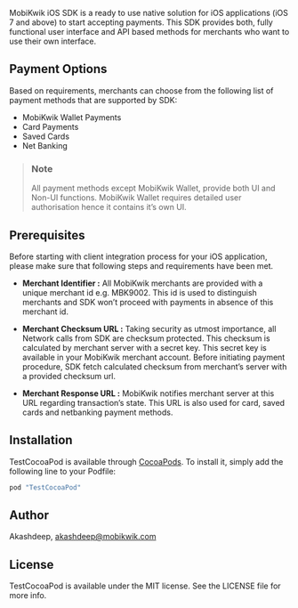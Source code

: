 MobiKwik iOS SDK is a ready to use native solution for iOS applications (iOS 7 and above) to start accepting payments. This SDK provides both, fully functional user interface and API based methods for merchants who want to use their own interface.


## Payment Options
Based on requirements, merchants can choose from the following list of payment methods that are supported by SDK:
- MobiKwik Wallet Payments
- Card Payments
- Saved Cards
- Net Banking

>### Note
> All payment methods except MobiKwik Wallet, provide both UI and Non-UI functions. MobiKwik Wallet requires detailed user authorisation hence it contains it’s own UI.


## Prerequisites
Before starting with client integration process for your iOS application, please make sure that following steps and requirements have been met.
- **Merchant Identifier :** All MobiKwik merchants are provided with a unique merchant id e.g. MBK9002. This id is used to distinguish merchants and SDK won’t proceed with payments in absence of this merchant id.
 
- **Merchant Checksum URL :** Taking security as utmost importance, all Network calls from SDK are checksum protected. This checksum is calculated by merchant server with a secret key. This secret key is available in your MobiKwik merchant account. Before initiating payment procedure, SDK fetch calculated checksum from merchant’s server with a provided checksum url.

- **Merchant Response URL :** MobiKwik notifies merchant server at this URL regarding transaction’s state. This URL is also used for card, saved cards and netbanking payment methods.


## Installation

TestCocoaPod is available through [CocoaPods](http://cocoapods.org). To install
it, simply add the following line to your Podfile:

```ruby
pod "TestCocoaPod"
```

## Author

Akashdeep, akashdeep@mobikwik.com

## License

TestCocoaPod is available under the MIT license. See the LICENSE file for more info.
